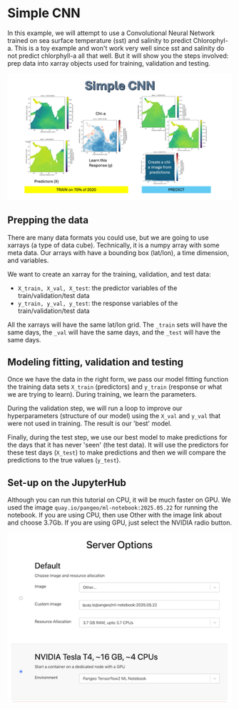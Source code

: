 # Simple CNN

In this example, we will attempt to use a Convolutional Neural Network trained on sea surface temperature (sst) and salinity to predict Chlorophyl-a. This is a toy example and won't work very well since sst and salinity do not predict chlorphyll-a all that well. But it will show you the steps involved: prep data into xarray objects used for training, validation and testing.

![](images/simple_cnn.jpg)

## Prepping the data

There are many data formats you could use, but we are going to use xarrays (a type of data cube). Technically, it is a numpy array with some meta data. Our arrays with have a bounding box (lat/lon), a time dimension, and variables.

We want to create an xarray for the training, validation, and test data:

- `X_train, X_val, X_test`: the predictor variables of the train/validation/test data
- `y_train, y_val, y_test`: the response variables of the train/validation/test data

All the xarrays will have the same lat/lon grid. The `_train` sets will have the same days, the `_val` will have the same days, and the `_test` will have the same days.

## Modeling fitting, validation and testing

Once we have the data in the right form, we pass our model fitting function the training data sets `X_train` (predictors) and `y_train` (response or what we are trying to learn). During training, we learn the parameters.

During the validation step, we will run a loop to improve our hyperparameters (structure of our model) using the `X_val` and `y_val` that were not used in training. The result is our 'best' model.

Finally, during the test step, we use our best model to make predictions for the days that it has never 'seen' (the test data). It will use the predictors for these test days (`X_test`) to make predictions and then we will compare the predictions to the true values (`y_test`).

## Set-up on the JupyterHub

Although you can run this tutorial on CPU, it will be much faster on GPU. We used the image `quay.io/pangeo/ml-notebook:2025.05.22` for running the notebook. If you are using CPU, then use Other with the image link about and choose 3.7Gb. If you are using GPU, just select the NVIDIA radio button.

![](images/Other-pangeo-ml.png)